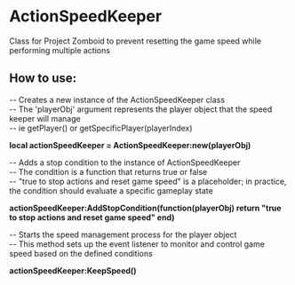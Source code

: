 # ActionSpeedKeeper
Class for Project Zomboid to prevent resetting the game speed while performing multiple actions

## How to use:

-- Creates a new instance of the ActionSpeedKeeper class  
-- The 'playerObj' argument represents the player object that the speed keeper will manage  
-- ie getPlayer() or getSpecificPlayer(playerIndex)  
  
**local actionSpeedKeeper = ActionSpeedKeeper:new(playerObj)**  
  
-- Adds a stop condition to the instance of ActionSpeedKeeper  
-- The condition is a function that returns true or false  
-- "true to stop actions and reset game speed" is a placeholder; in practice, the condition should evaluate a specific gameplay state  
  
**actionSpeedKeeper:AddStopCondition(function(playerObj)
    return "true to stop actions and reset game speed"
end)**  

-- Starts the speed management process for the player object  
-- This method sets up the event listener to monitor and control game speed based on the defined conditions  
  
**actionSpeedKeeper:KeepSpeed()**  
